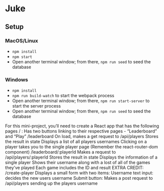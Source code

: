 # Juke

## Setup

### MacOS/Linux

- `npm install`
- `npm start`
- Open another terminal window; from there, `npm run seed` to seed the database

### Windows

- `npm install`
- `npm run build-watch` to start the webpack process
- Open another terminal window; from there, `npm run start-server` to start the server process
- Open another terminal window; from there, `npm run seed` to seed the database

For this mini-project, you’ll need to create a React app that has the following pages
/ : Has two buttons linking to their respective pages - “Leaderboard” and “Play”
/leaderboard
On load, makes a get request to /api/players
Stores the result in state
Displays a list of all players usernames
Clicking on a player takes you to the single player page (Remember the react-router-dom <Link /> component)
/leaderboard/:playerId
Makes a request to /api/players/:playerId
Stores the result in state
Displays the information of a single player
Shows their username along with a lost of all of the games they’ve played
Each game includes the ID and result
EXTRA CREDIT:
/create-player
Displays a small form with two items:
Username text input: decides the new users username
Submit button: Makes a post request to /api/players sending up the players username
